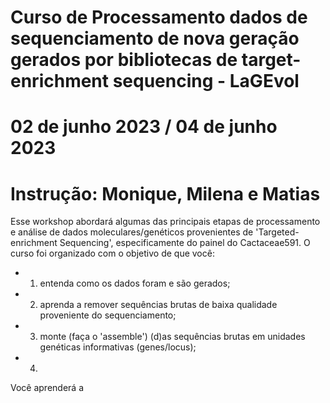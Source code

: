 # Curso de Processamento dados de sequenciamento de nova geração gerados por bibliotecas de target-enrichment sequencing - LaGEvol
# 02 de junho 2023 / 04 de junho 2023
# Instrução: Monique, Milena e Matias
 
Esse workshop abordará algumas das principais etapas de processamento e análise de dados moleculares/genéticos provenientes de 'Targeted-enrichment Sequencing', especificamente do painel do Cactaceae591.
O curso foi organizado com o objetivo de que você: 
  
  - 1) entenda como os dados foram e são gerados;
  - 2) aprenda a remover sequências brutas de baixa qualidade proveniente do sequenciamento;
  - 3) monte (faça o 'assemble') (d)as sequências brutas em unidades genéticas informativas (genes/locus);
  - 4)



Você aprenderá a

